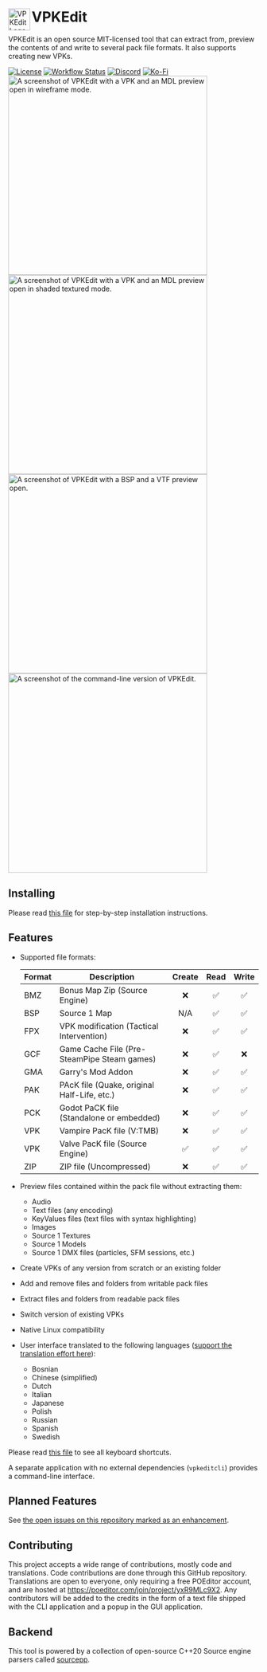 <div>
  <img align="left" width="44px" src="https://github.com/craftablescience/VPKEdit/blob/main/branding/logo.png?raw=true" alt="VPKEdit Logo" />
  <h1>VPKEdit</h1>
</div>

VPKEdit is an open source MIT-licensed tool that can extract from, preview the contents of and write to several pack file formats.
It also supports creating new VPKs.

<div>
  <a href="https://github.com/craftablescience/VPKEdit/blob/main/LICENSE" target="_blank" rel="noopener noreferrer"><img src="https://img.shields.io/github/license/craftablescience/VPKEdit?label=license" alt="License" /></a>
  <a href="https://github.com/craftablescience/VPKEdit/actions" target="_blank" rel="noopener noreferrer"><img src="https://img.shields.io/github/actions/workflow/status/craftablescience/VPKEdit/build.yml?branch=main&label=builds" alt="Workflow Status" /></a>
  <a href="https://discord.gg/ASgHFkX" target="_blank" rel="noopener noreferrer"><img src="https://img.shields.io/discord/678074864346857482?label=discord&logo=Discord&logoColor=%23FFFFFF" alt="Discord" /></a>
  <a href="https://ko-fi.com/craftablescience" target="_blank" rel="noopener noreferrer"><img src="https://img.shields.io/badge/donate-006dae?label=ko-fi&logo=ko-fi" alt="Ko-Fi" /></a>
</div>

<div>
  <img width="400px" src="https://github.com/craftablescience/VPKEdit/blob/main/branding/screenshot1.png?raw=true" alt="A screenshot of VPKEdit with a VPK and an MDL preview open in wireframe mode." />
  <img width="400px" src="https://github.com/craftablescience/VPKEdit/blob/main/branding/screenshot2.png?raw=true" alt="A screenshot of VPKEdit with a VPK and an MDL preview open in shaded textured mode." />
</div>
<div>
  <img width="400px" src="https://github.com/craftablescience/VPKEdit/blob/main/branding/screenshot3.png?raw=true" alt="A screenshot of VPKEdit with a BSP and a VTF preview open." />
  <img width="400px" src="https://github.com/craftablescience/VPKEdit/blob/main/branding/screenshot4.png?raw=true" alt="A screenshot of the command-line version of VPKEdit." />
</div>

## Installing

Please read [this file](https://github.com/craftablescience/VPKEdit/blob/main/INSTALL.md) for step-by-step installation instructions.

## Features

- Supported file formats:

  | Format | Description                                 | Create | Read | Write |
  |--------|---------------------------------------------|:------:|:----:|:-----:|
  | BMZ    | Bonus Map Zip (Source Engine)               |   ❌    |  ✅   |   ✅   |
  | BSP    | Source 1 Map                                |  N/A   |  ✅   |   ✅   |
  | FPX    | VPK modification (Tactical Intervention)    |   ❌    |  ✅   |   ✅   |
  | GCF    | Game Cache File (Pre-SteamPipe Steam games) |   ❌    |  ✅   |   ❌   |
  | GMA    | Garry's Mod Addon                           |   ❌    |  ✅   |   ✅   |
  | PAK    | PAcK file (Quake, original Half-Life, etc.) |   ❌    |  ✅   |   ✅   |
  | PCK    | Godot PaCK file (Standalone or embedded)    |   ❌    |  ✅   |   ✅   |
  | VPK    | Vampire PacK file (V:TMB)                   |   ❌    |  ✅   |   ✅   |
  | VPK    | Valve PacK file (Source Engine)             |   ✅    |  ✅   |   ✅   |
  | ZIP    | ZIP file (Uncompressed)                     |   ❌    |  ✅   |   ✅   |

- Preview files contained within the pack file without extracting them:
  - Audio
  - Text files (any encoding)
  - KeyValues files (text files with syntax highlighting)
  - Images
  - Source 1 Textures
  - Source 1 Models
  - Source 1 DMX files (particles, SFM sessions, etc.)
- Create VPKs of any version from scratch or an existing folder
- Add and remove files and folders from writable pack files
- Extract files and folders from readable pack files
- Switch version of existing VPKs
- Native Linux compatibility
- User interface translated to the following languages ([support the translation effort here](https://poeditor.com/join/project/yxR9MLc9X2)):
  - Bosnian
  - Chinese (simplified)
  - Dutch
  - Italian
  - Japanese
  - Polish
  - Russian
  - Spanish
  - Swedish

Please read [this file](https://github.com/craftablescience/VPKEdit/blob/main/CONTROLS.md) to see all keyboard shortcuts.

A separate application with no external dependencies (`vpkeditcli`) provides a command-line interface.

## Planned Features

See [the open issues on this repository marked as an enhancement](https://github.com/craftablescience/VPKEdit/issues?q=is%3Aissue+is%3Aopen+label%3Aenhancement).

## Contributing

This project accepts a wide range of contributions, mostly code and translations. Code contributions are done through this GitHub repository.
Translations are open to everyone, only requiring a free POEditor account, and are hosted at https://poeditor.com/join/project/yxR9MLc9X2.
Any contributors will be added to the credits in the form of a text file shipped with the CLI application and a popup in the GUI application.

## Backend

This tool is powered by a collection of open-source C++20 Source engine parsers called [sourcepp](https://github.com/craftablescience/sourcepp).
